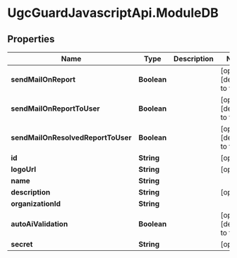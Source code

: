 # UgcGuardJavascriptApi.ModuleDB

## Properties

Name | Type | Description | Notes
------------ | ------------- | ------------- | -------------
**sendMailOnReport** | **Boolean** |  | [optional] [default to false]
**sendMailOnReportToUser** | **Boolean** |  | [optional] [default to false]
**sendMailOnResolvedReportToUser** | **Boolean** |  | [optional] [default to false]
**id** | **String** |  | [optional] 
**logoUrl** | **String** |  | [optional] 
**name** | **String** |  | 
**description** | **String** |  | [optional] 
**organizationId** | **String** |  | 
**autoAiValidation** | **Boolean** |  | [optional] [default to false]
**secret** | **String** |  | [optional] 


